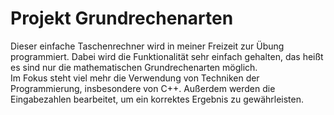 # Projekt Grundrechenarten
Dieser einfache Taschenrechner wird in meiner Freizeit zur Übung programmiert. Dabei wird die Funktionalität sehr einfach gehalten, das heißt es sind nur die mathematischen Grundrechenarten möglich. \
Im Fokus steht viel mehr die Verwendung von Techniken der Programmierung, insbesondere von C++. Außerdem werden die Eingabezahlen bearbeitet, um ein korrektes Ergebnis zu gewährleisten.
